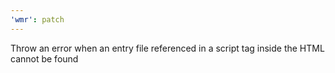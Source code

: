 ```yaml
---
'wmr': patch
---
```


Throw an error when an entry file referenced in a script tag inside the HTML cannot be found
